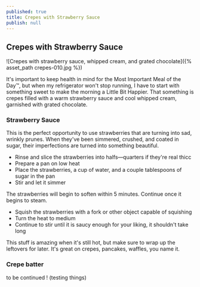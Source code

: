 ```yaml
---
published: true
title: Crepes with Strawberry Sauce
publish: null
---
```

## Crepes with Strawberry Sauce

![Crepes with strawberry sauce, whipped cream, and grated chocolate]({% asset_path crepes-010.jpg %})

It's important to keep health in mind for the Most Important Meal of the Day™, but when my refrigerator won't stop running, I have to start with something sweet to make the morning a Little Bit Happier. That something is crepes filled with a warm strawberry sauce and cool whipped cream, garnished with grated chocolate.

### Strawberry Sauce

This is the perfect opportunity to use strawberries that are turning into sad, wrinkly prunes. When they've been simmered, crushed, and coated in sugar, their imperfections are turned into something beautiful.

- Rinse and slice the strawberries into halfs—quarters if they're real thicc
- Prepare a pan on low heat
- Place the strawberries, a cup of water, and a couple tablespoons of sugar in the pan
- Stir and let it simmer

The strawberries will begin to soften within 5 minutes. Continue once it begins to steam.

- Squish the strawberries with a fork or other object capable of squishing
- Turn the heat to medium
- Continue to stir until it is saucy enough for your liking, it shouldn't take long

This stuff is amazing when it's still hot, but make sure to wrap up the leftovers for later. It's great on crepes, pancakes, waffles, you name it.

### Crepe batter

to be continued ! (testing things)
